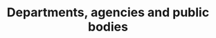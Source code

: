 ---
layout: frontend-template-documentation
sectionKey: Frontend templates
eleventyNavigation:
  parent: Finders
title: Departments, agencies and public bodies
description: A directory of all the departments, agencies and public bodies within the UK government
howItWorks:
  This finder lists all the departments, agencies and public bodies within the UK government. End-users can use the search component to filter the returned results on the page.
examples:
  0:
    title: Departments, agencies and public bodies
    link: https://www.gov.uk/government/organisations
contentSchema:
  title: organisations_homepage
  link: https://docs.publishing.service.gov.uk/content-schemas/organisations_homepage.html
contentType:
  title: finder
  link: https://docs.publishing.service.gov.uk/document-types/finder.html
components:
  0:
    componentName: Layout super navigation header
    componentURL: https://components.publishing.service.gov.uk/component-guide/layout_super_navigation_header
    generated: auto
    input: 
  1:
    componentName: Breadcrumbs
    componentURL: https://components.publishing.service.gov.uk/component-guide/breadcrumbs
    generated: auto
    input: 
  2:
    componentName: Heading
    componentURL: https://components.publishing.service.gov.uk/component-guide/heading
    generated: auto
    input:
  3:
    componentName: "[Form input](https://components.publishing.service.gov.uk/component-guide/input) is being used as search field"
    componentURL:
    generated: auto
    input:
  4:
    componentName: Feedback
    componentURL: https://components.publishing.service.gov.uk/component-guide/feedback
    generated: auto
    input:
  5:
    componentName: Layout footer
    componentURL: https://components.publishing.service.gov.uk/component-guide/layout_footer
    generated: auto
    input:
  6:
    componentName: Page title
    componentURL: https://components.publishing.service.gov.uk/component-guide/title
    generated: auto
    input:
  7:
    componentName: Details [https://components.publishing.service.gov.uk/component-guide/details] is displayed if the organization is sponsored by another organization
    componentURL:
    generated: publisher
    input: Sponsoring organisation
  8:
    componentName: Big number
    componentURL: https://components.publishing.service.gov.uk/component-guide/big_number
    generated: auto
    input:
  9:
    componentName: Organisation logo
    componentURL: https://components.publishing.service.gov.uk/component-guide/organisation_logo
    generated: publisher
    input: Logo formatted name (required), Logo crest (required), and Brand color
---